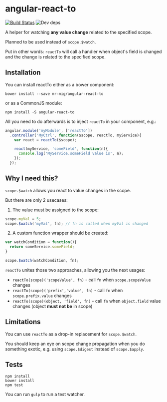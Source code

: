 angular-react-to
================
[![Build Status](https://travis-ci.org/mr-mig/angular-react-to.svg?branch=master)](https://travis-ci.org/mr-mig/angular-react-to)
![Dev deps](https://david-dm.org/mr-mig/angular-react-to/dev-status.svg)

A helper for watching **any value change** related to the specified scope.

Planned to be used instead of `scope.$watch`.

Put in other words:
`reactTo` will call a handler when object's field is changed and the change is related to the specified scope.


## Installation

You can install reactTo either as a bower component:

```
bower install --save mr-mig/angular-react-to
```

or as a CommonJS module:

```
npm install -S angular-react-to
```

All you need to do afterwards is to inject `reactTo` in your component, e.g.:
```javascript
angular.module('myModule', ['reactTo'])
  .controller('MyCtrl', function($scope, reactTo, myService){
    var react = reactTo($scope);

    react(myService, 'someField', function(n){
      console.log('MyService.someField value is', n);
    });
  });
```


## Why I need this?
`scope.$watch` allows you react to value changes in the scope.

But there are only 2 usecases:

1. The value must be assigned to the scope:

  ```javascript
  scope.myVal = 5;
  scope.$watch('myVal', fn); // fn is called when myVal is changed
  ```
2. A custom function wrapper should be created:

 ```javascript
 var watchCondition = function(){
   return someService.someField;
 }

 scope.$watch(watchCondition, fn);
 ```

`reactTo` unites those two approaches, allowing you the next usages:

  * `reactTo(scope)('scopeValue', fn)`      - call `fn` when `scope.scopeValue` changes
  * `reactTo(scope)('prefix','value', fn)`  - call `fn` when `scope.prefix.value` changes
  * `reactTo(scope)(object, 'field', fn)`   - call `fn` when `object.field` value changes (object **must not be** in scope)

## Limitations

You can use `reactTo` as a drop-in replacement for `scope.$watch`.

You should keep an eye on scope change propagation when you do something exotic, e.g. using `scope.$digest` instead of `scope.$apply`.

## Tests
```
npm install
bower install
npm test
```

You can run `gulp` to run a test watcher.